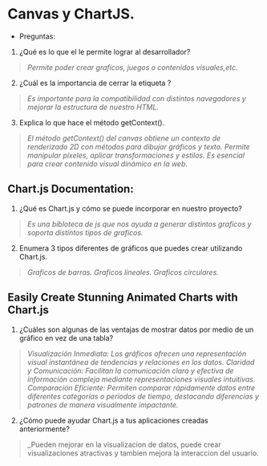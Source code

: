 # Canvas y ChartJS.

- Preguntas:
1. ¿Qué es lo que el <canvas> le permite lograr al desarrollador?
>_Permite poder crear graficos, juegos o contenidos visuales,etc._
2. ¿Cuál es la importancia de cerrar la etiqueta </canvas>?
>_Es importante para la compatibilidad con distintos navegadores y mejorar la estructura de nuestro HTML._
3. Explica lo que hace el método getContext().
>_El método getContext() del canvas obtiene un contexto de renderizado 2D con métodos para dibujar gráficos y texto. Permite manipular píxeles, aplicar transformaciones y estilos. Es esencial para crear contenido visual dinámico en la web._

## Chart.js Documentation:
1. ¿Qué es Chart.js y cómo se puede incorporar en nuestro proyecto?
>_Es una bibloteca de js que nos ayuda a generar distintos graficos y soporta distintos tipos de graficos._
2. Enumera 3 tipos diferentes de gráficos que puedes crear utilizando Chart.js.
>_Graficos de barras._
>_Graficos lineales._
>_Graficos circulares._

## Easily Create Stunning Animated Charts with Chart.js
1. ¿Cuáles son algunas de las ventajas de mostrar datos por medio de un gráfico en vez de una tabla?
>_Visualización Inmediata: Los gráficos ofrecen una representación visual instantánea de tendencias y relaciones en los datos._
>_Claridad y Comunicación: Facilitan la comunicación clara y efectiva de información compleja mediante representaciones visuales intuitivas._
>_Comparación Eficiente: Permiten comparar rápidamente datos entre diferentes categorías o períodos de tiempo, destacando diferencias y patrones de manera visualmente impactante._
2. ¿Cómo puede ayudar Chart.js a tus aplicaciones creadas anteriormente?
>_Pueden mejorar en la visualizacion de datos, puede crear visualizaciones atractivas y tambien mejora la interaccion del usuario.